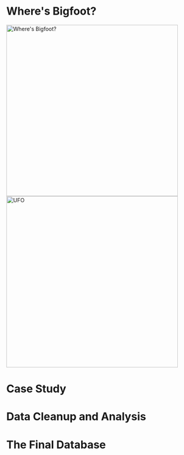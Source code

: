 # Where's Bigfoot?

  <p float="left">
  <img src="https://user-images.githubusercontent.com/82002107/133897523-14d928be-d018-491b-b6ac-f6e5494dd33d.png" alt="Where's Bigfoot?" width="450" height="450">
  <img src="https://static.theprint.in/wp-content/uploads/2018/08/Max-Pixel.v1.jpg" alt="UFO" width="450" height="450"> 
</p>

# Case Study

# Data Cleanup and Analysis

# The Final Database
